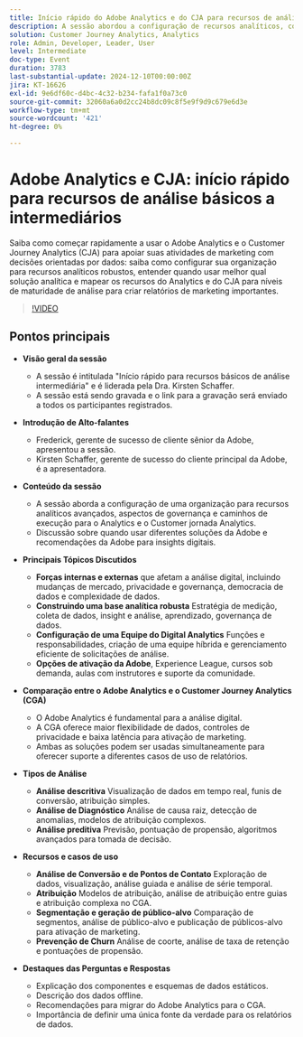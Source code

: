 ```yaml
---
title: Início rápido do Adobe Analytics e do CJA para recursos de análise básicos a intermediários
description: A sessão abordou a configuração de recursos analíticos, comparação entre o Adobe Analytics e o Customer Journey Analytics e os principais recursos de relatórios de marketing.
solution: Customer Journey Analytics, Analytics
role: Admin, Developer, Leader, User
level: Intermediate
doc-type: Event
duration: 3783
last-substantial-update: 2024-12-10T00:00:00Z
jira: KT-16626
exl-id: 9e6df60c-d4bc-4c32-b234-fafa1f0a73c0
source-git-commit: 32060a6a0d2cc24b8dc09c8f5e9f9d9c679e6d3e
workflow-type: tm+mt
source-wordcount: '421'
ht-degree: 0%

---
```


# Adobe Analytics e CJA: início rápido para recursos de análise básicos a intermediários

Saiba como começar rapidamente a usar o Adobe Analytics e o Customer Journey Analytics (CJA) para apoiar suas atividades de marketing com decisões orientadas por dados: saiba como configurar sua organização para recursos analíticos robustos, entender quando usar melhor qual solução analítica e mapear os recursos do Analytics e do CJA para níveis de maturidade de análise para criar relatórios de marketing importantes.

>[!VIDEO](https://video.tv.adobe.com/v/3440933/?learn=on&enablevpops)

## Pontos principais

* **Visão geral da sessão**
   * A sessão é intitulada &quot;Início rápido para recursos básicos de análise intermediária&quot; e é liderada pela Dra. Kirsten Schaffer.
   * A sessão está sendo gravada e o link para a gravação será enviado a todos os participantes registrados.

* **Introdução de Alto-falantes**
   * Frederick, gerente de sucesso de cliente sênior da Adobe, apresentou a sessão.
   * Kirsten Schaffer, gerente de sucesso do cliente principal da Adobe, é a apresentadora.

* **Conteúdo da sessão**
   * A sessão aborda a configuração de uma organização para recursos analíticos avançados, aspectos de governança e caminhos de execução para o Analytics e o Customer jornada Analytics.
   * Discussão sobre quando usar diferentes soluções da Adobe e recomendações da Adobe para insights digitais.

* **Principais Tópicos Discutidos**
   * **Forças internas e externas** que afetam a análise digital, incluindo mudanças de mercado, privacidade e governança, democracia de dados e complexidade de dados.
   * **Construindo uma base analítica robusta** Estratégia de medição, coleta de dados, insight e análise, aprendizado, governança de dados.
   * **Configuração de uma Equipe do Digital Analytics** Funções e responsabilidades, criação de uma equipe híbrida e gerenciamento eficiente de solicitações de análise.
   * **Opções de ativação da Adobe**, Experience League, cursos sob demanda, aulas com instrutores e suporte da comunidade.

* **Comparação entre o Adobe Analytics e o Customer Journey Analytics (CGA)**
   * O Adobe Analytics é fundamental para a análise digital.
   * A CGA oferece maior flexibilidade de dados, controles de privacidade e baixa latência para ativação de marketing.
   * Ambas as soluções podem ser usadas simultaneamente para oferecer suporte a diferentes casos de uso de relatórios.

* **Tipos de Análise**
   * **Análise descritiva** Visualização de dados em tempo real, funis de conversão, atribuição simples.
   * **Análise de Diagnóstico** Análise de causa raiz, detecção de anomalias, modelos de atribuição complexos.
   * **Análise preditiva** Previsão, pontuação de propensão, algoritmos avançados para tomada de decisão.

* **Recursos e casos de uso**
   * **Análise de Conversão e de Pontos de Contato** Exploração de dados, visualização, análise guiada e análise de série temporal.
   * **Atribuição** Modelos de atribuição, análise de atribuição entre guias e atribuição complexa no CGA.
   * **Segmentação e geração de público-alvo** Comparação de segmentos, análise de público-alvo e publicação de públicos-alvo para ativação de marketing.
   * **Prevenção de Churn** Análise de coorte, análise de taxa de retenção e pontuações de propensão.

* **Destaques das Perguntas e Respostas**
   * Explicação dos componentes e esquemas de dados estáticos.
   * Descrição dos dados offline.
   * Recomendações para migrar do Adobe Analytics para o CGA.
   * Importância de definir uma única fonte da verdade para os relatórios de dados.
